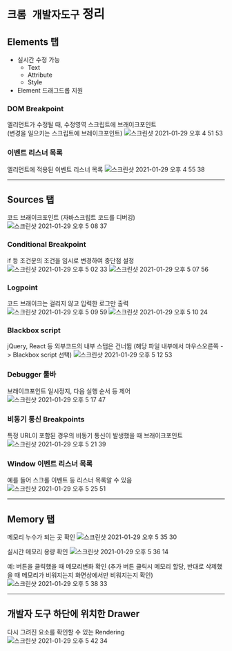 # `크롬 개발자도구` 정리

## Elements 탭
- 실시간 수정 가능  
    - Text
    - Attribute
    - Style
- Element 드래그드롭 지원

### DOM Breakpoint
엘리먼트가 수정될 때, 수정영역 스크립트에 브래이크포인트  
(변경을 일으키는 스크립트에 브레이크포인트)
![스크린샷 2021-01-29 오후 4 51 53](https://user-images.githubusercontent.com/10363214/106247007-4f2b2500-6252-11eb-9dd3-3ae56e167a8e.png)

### 이벤트 리스너 목록
엘리먼트에 적용된 이벤트 리스너 목록
![스크린샷 2021-01-29 오후 4 55 38](https://user-images.githubusercontent.com/10363214/106247401-d4aed500-6252-11eb-8ed0-a83700a684b6.png)

-----

## Sources 탭
코드 브래이크포인트 (자바스크립트 코드를 디버깅)
![스크린샷 2021-01-29 오후 5 08 37](https://user-images.githubusercontent.com/10363214/106248669-a5996300-6254-11eb-83d1-dd9ccb2c2426.png)

### Conditional Breakpoint  
if 등 조건문의 조건을 임시로 변경하여 중단점 설정
![스크린샷 2021-01-29 오후 5 02 33](https://user-images.githubusercontent.com/10363214/106248062-cb723800-6253-11eb-9142-3c3afc54d7b1.png)
![스크린샷 2021-01-29 오후 5 07 56](https://user-images.githubusercontent.com/10363214/106248590-8c90b200-6254-11eb-8de3-2a8333f86bcd.png)  

### Logpoint
코드 브래이크는 걸리지 않고 입력한 로그만 출력 
![스크린샷 2021-01-29 오후 5 09 59](https://user-images.githubusercontent.com/10363214/106248830-e5604a80-6254-11eb-9769-2db2bb01b0af.png)
![스크린샷 2021-01-29 오후 5 10 24](https://user-images.githubusercontent.com/10363214/106248831-e6917780-6254-11eb-8397-93f515a06b2d.png)

### Blackbox script
jQuery, React 등 외부코드의 내부 스탭은 건너뜀
(해당 파일 내부에서 마우스오른쪽 -> Blackbox script 선택)
![스크린샷 2021-01-29 오후 5 12 53](https://user-images.githubusercontent.com/10363214/106249290-87803280-6255-11eb-8858-88202233d1f5.png)

### Debugger 툴바
브래이크포인트 일시정지, 다음 실행 순서 등 제어
![스크린샷 2021-01-29 오후 5 17 47](https://user-images.githubusercontent.com/10363214/106249616-ef367d80-6255-11eb-985a-1f97fb8f35a4.png)

### 비동기 통신 Breakpoints
특정 URL이 포함된 경우의 비동기 통신이 발생했을 때 브래이크포인트
![스크린샷 2021-01-29 오후 5 21 39](https://user-images.githubusercontent.com/10363214/106250056-78e64b00-6256-11eb-9acd-500f1498525a.png)

### Window 이벤트 리스너 목록
예를 들어 스크롤 이벤트 등 리스너 목록알 수 있음
![스크린샷 2021-01-29 오후 5 25 51](https://user-images.githubusercontent.com/10363214/106250495-0e81da80-6257-11eb-95fb-01e9b542e35e.png)

-----

## Memory 탭
메모리 누수가 되는 곳 확인
![스크린샷 2021-01-29 오후 5 35 30](https://user-images.githubusercontent.com/10363214/106251511-666d1100-6258-11eb-9353-21be5385b31f.png)

실시간 메모리 용량 확인
![스크린샷 2021-01-29 오후 5 36 14](https://user-images.githubusercontent.com/10363214/106251596-83094900-6258-11eb-8561-bb9c6e10e099.png)

예: 버튼을 클릭했을 때 메모리변화 확인
(추가 버튼 클릭시 메모리 할당, 반대로 삭제했을 때 메모리가 비워지는지 화면상에서만 비워지는지 확인)
![스크린샷 2021-01-29 오후 5 38 33](https://user-images.githubusercontent.com/10363214/106251871-dda2a500-6258-11eb-8105-aefc0296db93.png)

-----

## 개발자 도구 하단에 위치한 Drawer
다시 그려진 요소를 확인할 수 있는 Rendering
![스크린샷 2021-01-29 오후 5 42 34](https://user-images.githubusercontent.com/10363214/106252323-7afdd900-6259-11eb-884b-e9da88af45a5.png)
